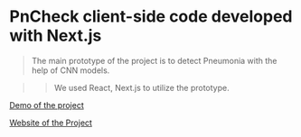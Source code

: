 # PnCheck client-side code developed with Next.js

> The main prototype of the project is to detect Pneumonia with the help of CNN models.

>> We used React, Next.js to utilize the prototype. 

[Demo of the project](https://youtu.be/PMkVn3mhfO0)

[Website of the Project](https://pncheck.netlify.app/)

